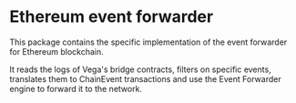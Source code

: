 # Ethereum event forwarder

This package contains the specific implementation of the event forwarder for Ethereum blockchain.

It reads the logs of Vega's bridge contracts, filters on specific events, translates them to ChainEvent transactions and use the Event Forwarder engine to forward it to the network.

